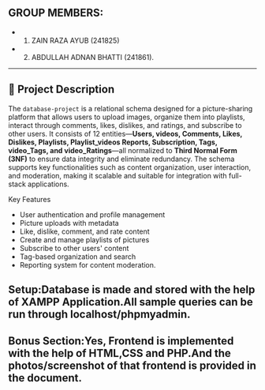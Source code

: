 ## GROUP MEMBERS:
- 1) ZAIN RAZA AYUB (241825)
- 2) ABDULLAH ADNAN BHATTI (241861).
---
## 📄 Project Description
The `database-project` is a relational schema designed for a picture-sharing platform that allows users to upload images, organize them into playlists, interact through comments, likes, dislikes, and ratings, and subscribe to other users. It consists of 12 entities—**Users, videos, Comments, Likes, Dislikes, Playlists, Playlist_videos Reports, Subscription, Tags, video_Tags, and video_Ratings**—all normalized to **Third Normal Form (3NF)** to ensure data integrity and eliminate redundancy. The schema supports key functionalities such as content organization, user interaction, and moderation, making it scalable and suitable for integration with full-stack applications.

  Key Features
- User authentication and profile management
- Picture uploads with metadata
- Like, dislike, comment, and rate content
- Create and manage playlists of pictures
- Subscribe to other users' content
- Tag-based organization and search
- Reporting system for content moderation.

## Setup:Database is made and stored with the help of XAMPP Application.All sample queries can be run through localhost/phpmyadmin.
## Bonus Section:Yes, Frontend is implemented with the help of HTML,CSS and PHP.And the photos/screenshot of that frontend is provided in the document.

